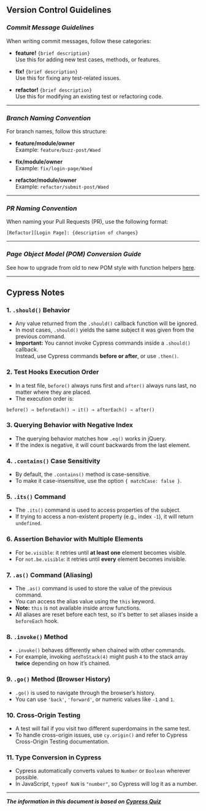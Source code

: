 ## Version Control Guidelines

### **_Commit Message Guidelines_**

When writing commit messages, follow these categories:

- **feature!** `{brief description}`  
  Use this for adding new test cases, methods, or features.

- **fix!** `{brief description}`  
  Use this for fixing any test-related issues.

- **refactor!** `{brief description}`  
  Use this for modifying an existing test or refactoring code.

---

### **_Branch Naming Convention_**

For branch names, follow this structure:

- **feature/module/owner**  
  Example: `feature/buzz-post/Waed`

- **fix/module/owner**  
  Example: `fix/login-page/Waed`

- **refactor/module/owner**  
  Example: `refactor/submit-post/Waed`

---

### **_PR Naming Convention_**

When naming your Pull Requests (PR), use the following format:

```text
[Refactor][Login Page]: {description of changes}
```

---

### **_Page Object Model (POM) Conversion Guide_**

See how to upgrade from old to new POM style with function helpers [here](https://excalidraw.com/#json=xEEBgT4JsHKhHgkjCvbYR,HvrHhX12iwzhyfzQqgxsDw).

---

## Cypress Notes

### 1. `.should()` Behavior

- Any value returned from the `.should()` callback function will be ignored.
- In most cases, `.should()` yields the same subject it was given from the previous command.
- **Important:** You cannot invoke Cypress commands inside a `.should()` callback.  
  Instead, use Cypress commands **before or after**, or use `.then()`.

### 2. Test Hooks Execution Order

- In a test file, `before()` always runs first and `after()` always runs last, no matter where they are placed.
- The execution order is:

```text
before() → beforeEach() → it() → afterEach() → after()
```

### 3. Querying Behavior with Negative Index

- The querying behavior matches how `.eq()` works in jQuery.
- If the index is negative, it will count backwards from the last element.

### 4. `.contains()` Case Sensitivity

- By default, the `.contains()` method is case-sensitive.
- To make it case-insensitive, use the option `{ matchCase: false }`.

### 5. `.its()` Command

- The `.its()` command is used to access properties of the subject.
- If trying to access a non-existent property (e.g., index `-1`), it will return `undefined`.

### 6. Assertion Behavior with Multiple Elements

- For `be.visible`: it retries until **at least one** element becomes visible.
- For `not.be.visible`: it retries until **every** element becomes invisible.

### 7. `.as()` Command (Aliasing)

- The `.as()` command is used to store the value of the previous command.
- You can access the alias value using the `this` keyword.
- **Note:** `this` is not available inside arrow functions.
- All aliases are reset before each test, so it's better to set aliases inside a `beforeEach` hook.

### 8. `.invoke()` Method

- `.invoke()` behaves differently when chained with other commands.
- For example, invoking `addToStack(4)` might push `4` to the stack array **twice** depending on how it’s chained.

### 9. `.go()` Method (Browser History)

- `.go()` is used to navigate through the browser’s history.
- You can use `'back'`, `'forward'`, or numeric values like `-1` and `1`.

### 10. Cross-Origin Testing

- A test will fail if you visit two different superdomains in the same test.
- To handle cross-origin issues, use `cy.origin()` and refer to Cypress Cross-Origin Testing documentation.

### 11. Type Conversion in Cypress

- Cypress automatically converts values to `Number` or `Boolean` wherever possible.
- In JavaScript, `typeof NaN` is `"number"`, so Cypress will log it as a number.

---

**_The information in this document is based on [Cypress Quiz](https://cypressquiz.com/?fbclid=IwY2xjawJ6AHRleHRuA2FlbQIxMQABHvVGwMbHbbKVvG0nMCUWVUpEJ3DabIleBr_FEVwJqZM2XEh8X2yxjopSK3h-_aem_OuGGzLmso6GoTIxLNlHpCQ)_**
